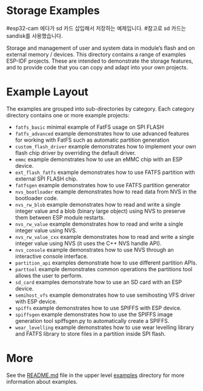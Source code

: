 # Storage Examples

#esp32-cam 에다가 sd  카드 삽입해서 저장하는 예제입니다.
#참고로 sd 카드는 sandisk를 사용했습니다.

Storage and management of user and system data in module’s flash and on external memory / devices.
This directory contains a range of examples ESP-IDF projects. These are intended to demonstrate the storage features, and to provide code that you can copy and adapt into your own projects.

# Example Layout

The examples are grouped into sub-directories by category. Each category directory contains one or more example projects:

* `fatfs_basic` minimal example of FatFS usage on SPI FLASH
* `fatfs_advanced` example demonstrates how to use advanced features for working with FatFS such as automatic partition generation
* `custom_flash_driver` example demonstrates how to implement your own flash chip driver by overriding the default driver.
* `emmc` example demonstrates how to use an eMMC chip with an ESP device.
* `ext_flash_fatfs` example demonstrates how to use FATFS partition with external SPI FLASH chip.
* `fatfsgen` example demonstrates how to use FATFS partition generator
* `nvs_bootloader` example demonstrates how to read data from NVS in the bootloader code.
* `nvs_rw_blob` example demonstrates how to read and write a single integer value and a blob (binary large object) using NVS to preserve them between ESP module restarts.
* `nvs_rw_value` example demonstrates how to read and write a single integer value using NVS.
* `nvs_rw_value_cxx` example demonstrates how to read and write a single integer value using NVS (it uses the C++ NVS handle API).
* `nvs_console` example demonstrates how to use NVS through an interactive console interface.
* `partition_api` examples demonstrate how to use different partition APIs.
* `parttool` example demonstrates common operations the partitions tool allows the user to perform.
* `sd_card` examples demonstrate how to use an SD card with an ESP device.
* `semihost_vfs` example demonstrates how to use semihosting VFS driver with ESP device.
* `spiffs` example demonstrates how to use SPIFFS with ESP device.
* `spiffsgen` example demonstrates how to use the SPIFFS image generation tool spiffsgen.py to automatically create a SPIFFS.
* `wear_levelling` example demonstrates how to use wear levelling library and FATFS library to store files in a partition inside SPI flash.

# More

See the [README.md](../README.md) file in the upper level [examples](../) directory for more information about examples.
